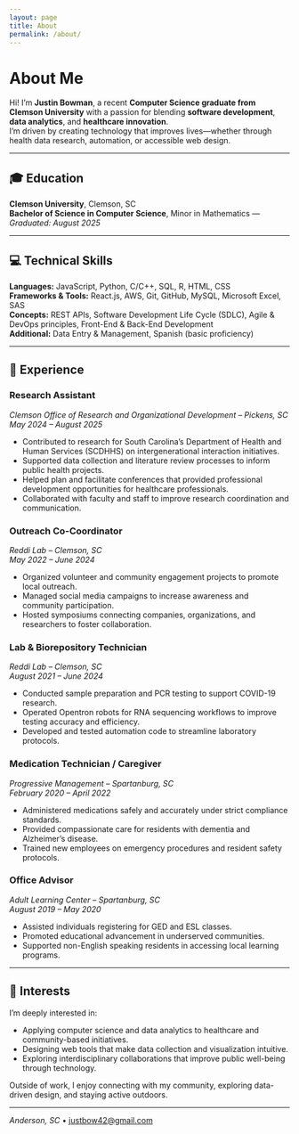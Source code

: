 ```yaml
---
layout: page
title: About
permalink: /about/
---
```


# About Me

Hi! I’m **Justin Bowman**, a recent **Computer Science graduate from Clemson University** with a passion for blending **software development**, **data analytics**, and **healthcare innovation**.  
I’m driven by creating technology that improves lives—whether through health data research, automation, or accessible web design.

---

## 🎓 Education
**Clemson University**, Clemson, SC  
**Bachelor of Science in Computer Science**, Minor in Mathematics — *Graduated: August 2025*  

---

## 💻 Technical Skills
**Languages:** JavaScript, Python, C/C++, SQL, R, HTML, CSS  
**Frameworks & Tools:** React.js, AWS, Git, GitHub, MySQL, Microsoft Excel, SAS  
**Concepts:** REST APIs, Software Development Life Cycle (SDLC), Agile & DevOps principles, Front-End & Back-End Development  
**Additional:** Data Entry & Management, Spanish (basic proficiency)

---

## 🧩 Experience

### **Research Assistant**  
*Clemson Office of Research and Organizational Development – Pickens, SC*  
*May 2024 – August 2025*  
- Contributed to research for South Carolina’s Department of Health and Human Services (SCDHHS) on intergenerational interaction initiatives.  
- Supported data collection and literature review processes to inform public health projects.  
- Helped plan and facilitate conferences that provided professional development opportunities for healthcare professionals.  
- Collaborated with faculty and staff to improve research coordination and communication.  

### **Outreach Co-Coordinator**  
*Reddi Lab – Clemson, SC*  
*May 2022 – June 2024*  
- Organized volunteer and community engagement projects to promote local outreach.  
- Managed social media campaigns to increase awareness and community participation.  
- Hosted symposiums connecting companies, organizations, and researchers to foster collaboration.  

### **Lab & Biorepository Technician**  
*Reddi Lab – Clemson, SC*  
*August 2021 – June 2024*  
- Conducted sample preparation and PCR testing to support COVID-19 research.  
- Operated Opentron robots for RNA sequencing workflows to improve testing accuracy and efficiency.  
- Developed and tested automation code to streamline laboratory protocols.  

### **Medication Technician / Caregiver**  
*Progressive Management – Spartanburg, SC*  
*February 2020 – April 2022*  
- Administered medications safely and accurately under strict compliance standards.  
- Provided compassionate care for residents with dementia and Alzheimer’s disease.  
- Trained new employees on emergency procedures and resident safety protocols.  

### **Office Advisor**  
*Adult Learning Center – Spartanburg, SC*  
*August 2019 – May 2020*  
- Assisted individuals registering for GED and ESL classes.  
- Promoted educational advancement in underserved communities.  
- Supported non-English speaking residents in accessing local learning programs.  

---

## 🌱 Interests

I’m deeply interested in:
- Applying computer science and data analytics to healthcare and community-based initiatives.  
- Designing web tools that make data collection and visualization intuitive.  
- Exploring interdisciplinary collaborations that improve public well-being through technology.

Outside of work, I enjoy connecting with my community, exploring data-driven design, and staying active outdoors.

---

*Anderson, SC* • [justbow42@gmail.com](mailto:justbow42@gmail.com)